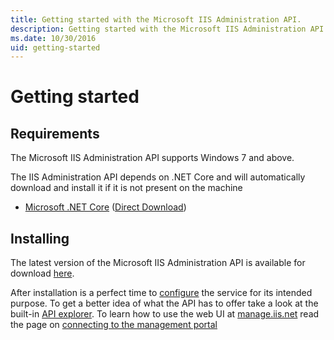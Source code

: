 ```yaml
---
title: Getting started with the Microsoft IIS Administration API.
description: Getting started with the Microsoft IIS Administration API.
ms.date: 10/30/2016
uid: getting-started
---
```


# Getting started



## Requirements

The Microsoft IIS Administration API supports Windows 7 and above.

The IIS Administration API depends on .NET Core and will automatically download and install it if it is not present on the machine
* [Microsoft .NET Core](https://www.microsoft.com/net/download) ([Direct Download](https://download.microsoft.com/download/7/8/5/7852163D-1A56-4642-84B6-60A8537343EF/dotnet-win-x64.1.0.5.exe))

## Installing

The latest version of the Microsoft IIS Administration API is available for download [here](http://go.microsoft.com/fwlink/?LinkId=829373).

After installation is a perfect time to [configure](configuration/appsettings.json.md) the service for its intended purpose. To get a better idea of what the API has to offer take a look at the built-in [API explorer](api-explorer/index.md). To learn how to use the web UI at [manage.iis.net](https://manage.iis.net) read the page on [connecting to the management portal](management-portal/connecting.md)
